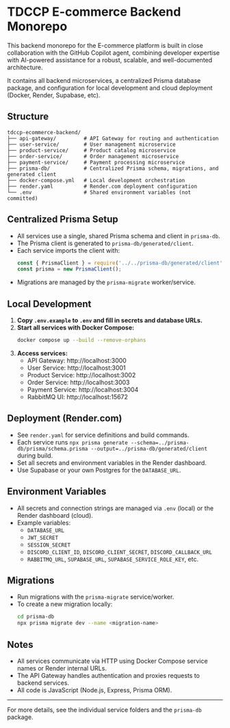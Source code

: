 # TDCCP E-commerce Backend Monorepo

This backend monorepo for the E-commerce platform is built in close collaboration with the GitHub Copilot agent, combining developer expertise with AI-powered assistance for a robust, scalable, and well-documented architecture.

It contains all backend microservices, a centralized Prisma database package, and configuration for local development and cloud deployment (Docker, Render, Supabase, etc).

## Structure

```
tdccp-ecommerce-backend/
├── api-gateway/         # API Gateway for routing and authentication
├── user-service/        # User management microservice
├── product-service/     # Product catalog microservice
├── order-service/       # Order management microservice
├── payment-service/     # Payment processing microservice
├── prisma-db/           # Centralized Prisma schema, migrations, and generated client
├── docker-compose.yml   # Local development orchestration
├── render.yaml          # Render.com deployment configuration
└── .env                 # Shared environment variables (not committed)
```

## Centralized Prisma Setup
- All services use a single, shared Prisma schema and client in `prisma-db`.
- The Prisma client is generated to `prisma-db/generated/client`.
- Each service imports the client with:
  ```js
  const { PrismaClient } = require('../../prisma-db/generated/client');
  const prisma = new PrismaClient();
  ```
- Migrations are managed by the `prisma-migrate` worker/service.

## Local Development

1. **Copy `.env.example` to `.env` and fill in secrets and database URLs.**
2. **Start all services with Docker Compose:**
   ```sh
   docker compose up --build --remove-orphans
   ```
3. **Access services:**
   - API Gateway: http://localhost:3000
   - User Service: http://localhost:3001
   - Product Service: http://localhost:3002
   - Order Service: http://localhost:3003
   - Payment Service: http://localhost:3004
   - RabbitMQ UI: http://localhost:15672

## Deployment (Render.com)
- See `render.yaml` for service definitions and build commands.
- Each service runs `npx prisma generate --schema=../prisma-db/prisma/schema.prisma --output=../prisma-db/generated/client` during build.
- Set all secrets and environment variables in the Render dashboard.
- Use Supabase or your own Postgres for the `DATABASE_URL`.

## Environment Variables
- All secrets and connection strings are managed via `.env` (local) or the Render dashboard (cloud).
- Example variables:
  - `DATABASE_URL`
  - `JWT_SECRET`
  - `SESSION_SECRET`
  - `DISCORD_CLIENT_ID`, `DISCORD_CLIENT_SECRET`, `DISCORD_CALLBACK_URL`
  - `RABBITMQ_URL`, `SUPABASE_URL`, `SUPABASE_SERVICE_ROLE_KEY`, etc.

## Migrations
- Run migrations with the `prisma-migrate` service/worker.
- To create a new migration locally:
  ```sh
  cd prisma-db
  npx prisma migrate dev --name <migration-name>
  ```

## Notes
- All services communicate via HTTP using Docker Compose service names or Render internal URLs.
- The API Gateway handles authentication and proxies requests to backend services.
- All code is JavaScript (Node.js, Express, Prisma ORM).

---

For more details, see the individual service folders and the `prisma-db` package.
